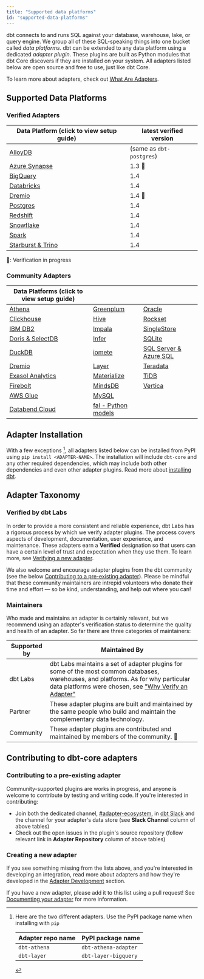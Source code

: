 ```yaml
---
title: "Supported data platforms"
id: "supported-data-platforms"
---
```


dbt connects to and runs SQL against your database, warehouse, lake, or query engine. We group all of these SQL-speaking things into one bucket called _data platforms_. dbt can be extended to any data platform using a dedicated _adapter plugin_. These plugins are built as Python modules that dbt Core discovers if they are installed on your system. All adapters listed below are open source and free to use, just like dbt Core.

To learn more about adapters, check out [What Are Adapters](/guides/dbt-ecosystem/adapter-development/1-what-are-adapters).

## Supported Data Platforms

### Verified Adapters

| Data Platform (click to view setup guide) | latest verified version  |
| ----------------------------------------- | ------------------------ |
| [AlloyDB](/reference/warehouse-setups/alloydb-setup)                  | (same as `dbt-postgres`) |
| [Azure Synapse](/reference/warehouse-setups/azuresynapse-setup)       | 1.3 :construction:     |
| [BigQuery](/reference/warehouse-setups/bigquery-setup)                | 1.4                    |
| [Databricks](/reference/warehouse-setups/databricks-setup)            | 1.4                    |
| [Dremio](/reference/warehouse-setups/dremio-setup)                    | 1.4 :construction:     |
| [Postgres](/reference/warehouse-setups/postgres-setup)                | 1.4                    |
| [Redshift](/reference/warehouse-setups/redshift-setup)                | 1.4                    |
| [Snowflake](/reference/warehouse-setups/snowflake-setup)              | 1.4                    |
| [Spark](/reference/warehouse-setups/spark-setup)                      | 1.4                    |
| [Starburst & Trino](/reference/warehouse-setups/trino-setup)          | 1.4                    |
:construction:: Verification in progress

### Community Adapters

| Data Platforms (click to view setup guide) |                                  |                                      |
|--------------------------------------------|----------------------------------|--------------------------------------|
| [Athena](/reference/warehouse-setups/athena-setup)                     | [Greenplum](/reference/warehouse-setups/greenplum-setup)     | [Oracle](/reference/warehouse-setups/oracle-setup)               |
| [Clickhouse](/reference/warehouse-setups/clickhouse-setup)             | [Hive](/reference/warehouse-setups/hive-setup)               | [Rockset](/reference/warehouse-setups/rockset-setup)             |
| [IBM DB2](/reference/warehouse-setups/ibmdb2-setup)                    | [Impala](/reference/warehouse-setups/impala-setup)           | [SingleStore](/reference/warehouse-setups/singlestore-setup)     |
| [Doris & SelectDB](/reference/warehouse-setups/doris-setup)            | [Infer](/reference/warehouse-setups/infer-setup)             | [SQLite](/reference/warehouse-setups/sqlite-setup)               |
| [DuckDB](/reference/warehouse-setups/duckdb-setup)                     | [iomete](/reference/warehouse-setups/iomete-setup)           | [SQL Server & Azure SQL](/reference/warehouse-setups/mssql-setup) |
| [Dremio](/reference/warehouse-setups/dremio-setup)                     | [Layer](/reference/warehouse-setups/layer-setup)             | [Teradata](/reference/warehouse-setups/teradata-setup)           |
| [Exasol Analytics](/reference/warehouse-setups/exasol-setup)           | [Materialize](/reference/warehouse-setups/materialize-setup) | [TiDB](/reference/warehouse-setups/tidb-setup)                   |
| [Firebolt](/reference/warehouse-setups/firebolt-setup)                 | [MindsDB](/reference/warehouse-setups/mindsdb-setup)         | [Vertica](/reference/warehouse-setups/vertica-setup)             |
| [AWS Glue](/reference/warehouse-setups/glue-setup)                     | [MySQL](/reference/warehouse-setups/mysql-setup)             |                                      |
| [Databend Cloud](/reference/warehouse-setups/databend-setup)           | [fal - Python models](/reference/warehouse-setups/fal-setup) |                                      |

## Adapter Installation

With a few exceptions [^1], all adapters listed below can be installed from PyPI using `pip install <ADAPTER-NAME>`. The installation will include `dbt-core` and any other required dependencies, which may include both other dependencies and even other adapter plugins. Read more about [installing dbt](/docs/core/installation).

## Adapter Taxonomy

### Verified by dbt Labs

In order to provide a more consistent and reliable experience, dbt Labs has a rigorous process by which we verify adapter plugins. The process covers aspects of development, documentation, user experience, and maintenance. These adapters earn a **Verified** designation so that users can have a certain level of trust and expectation when they use them. To learn more, see [Verifying a new adapter](/guides/dbt-ecosystem/adapter-development/7-verifying-a-new-adapter).

We also welcome and encourage adapter plugins from the dbt community (see the below [Contributing to a pre-existing adapter](#contributing-to-a-pre-existing-adapter)). Please be mindful that these community maintainers are intrepid volunteers who donate their time and effort &mdash; so be kind, understanding, and help out where you can!

### Maintainers

Who made and maintains an adapter is certainly relevant, but we recommend using an adapter's verification status to determine the quality and health of an adapter. So far there are three categories of maintainers:

| Supported by | Maintained By                                                                                                                                                                                                                                  |
| ------------ | ---------------------------------------------------------------------------------------------------------------------------------------------------------------------------------------------------------------------------------------------- |
| dbt Labs     | dbt Labs maintains a set of adapter plugins for some of the most common databases, warehouses, and platforms. As for why particular data platforms were chosen, see ["Why Verify an Adapter"](/guides/dbt-ecosystem/adapter-development/7-verifying-a-new-adapter#why-verify-an-adapter) |
| Partner      | These adapter plugins are built and maintained by the same people who build and maintain the complementary data technology.                                                                                                                    |
| Community    | These adapter plugins are contributed and maintained by members of the community. 🌱                                                                                                                                                          |

## Contributing to dbt-core adapters

### Contributing to a pre-existing adapter

Community-supported plugins are works in progress, and anyone is welcome to contribute by testing and writing code. If you're interested in contributing:

- Join both the dedicated channel, [#adapter-ecosystem](https://getdbt.slack.com/archives/C030A0UF5LM), in [dbt Slack](https://community.getdbt.com/) and the channel for your adapter's data store (see **Slack Channel** column of above tables)
- Check out the open issues in the plugin's source repository (follow relevant link in **Adapter Repository** column of above tables)

### Creating a new adapter

If you see something missing from the lists above, and you're interested in developing an integration, read more about adapters and how they're developed in the  [Adapter Development](/guides/dbt-ecosystem/adapter-development/1-what-are-adapters) section.

If you have a new adapter, please add it to this list using a pull request! See [Documenting your adapter](/guides/dbt-ecosystem/adapter-development/5-documenting-a-new-adapter) for more information.

[^1]: Here are the two different adapters. Use the PyPI package name when installing with `pip`

    | Adapter repo name | PyPI package name    |
    | ----------------- | -------------------- |
    | `dbt-athena`      | `dbt-athena-adapter` |
    | `dbt-layer`       | `dbt-layer-bigquery` |
